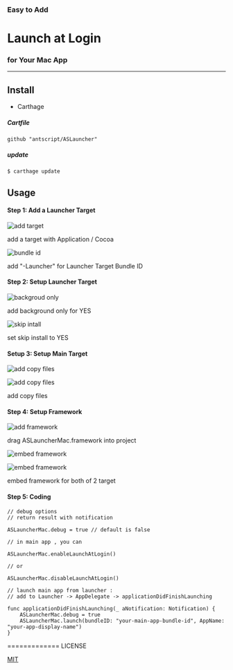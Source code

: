 ### Easy to Add  
# **Launch at Login** 
### for Your Mac App
--------------
## Install
* Carthage

##### Cartfile
```
github "antscript/ASLauncher" 
```

##### update
```
$ carthage update
```

## Usage
#### **Step 1**: Add a Launcher Target

![add target](https://github.com/antscript/ASLauncherMac/raw/master/images/add_target.png)

add a target with Application / Cocoa

![bundle id](https://github.com/antscript/ASLauncherMac/raw/master/images/bundle_id.png)

add "-Launcher" for Launcher Target Bundle ID

#### **Step 2**: Setup Launcher Target

![backgroud only](https://github.com/antscript/ASLauncherMac/raw/master/images/background_only.png)

add background only for YES

![skip intall](https://github.com/antscript/ASLauncherMac/raw/master/images/skip_install.png)

set skip install to YES

#### **Setup 3**: Setup Main Target

![add copy files](https://github.com/antscript/ASLauncherMac/raw/master/images/add_copy_1.png)

![add copy files](https://github.com/antscript/ASLauncherMac/raw/master/images/add_copy_files.png)

add copy files


#### **Step 4**: Setup Framework

![add framework](https://github.com/antscript/ASLauncherMac/raw/master/images/add_framework.png)

drag ASLauncherMac.framework into project

![embed framework](https://github.com/antscript/ASLauncherMac/raw/master/images/embed_framework.png)

![embed framework](https://github.com/antscript/ASLauncherMac/raw/master/images/embed_framework2.png)

embed framework for both of 2 target

#### **Step 5**: Coding
```
// debug options
// return result with notification

ASLauncherMac.debug = true // default is false
```

```
// in main app , you can

ASLauncherMac.enableLaunchAtLogin()

// or

ASLauncherMac.disableLaunchAtLogin()

```

```
// launch main app from launcher : 
// add to Launcher -> AppDelegate -> applicationDidFinishLaunching

func applicationDidFinishLaunching(_ aNotification: Notification) {
    ASLauncherMac.debug = true
    ASLauncherMac.launch(bundleID: "your-main-app-bundle-id", AppName: "your-app-display-name")
}
```

=============
LICENSE

[MIT](https://github.com/antscript/ASLauncherMac/blob/master/LICENSE)
